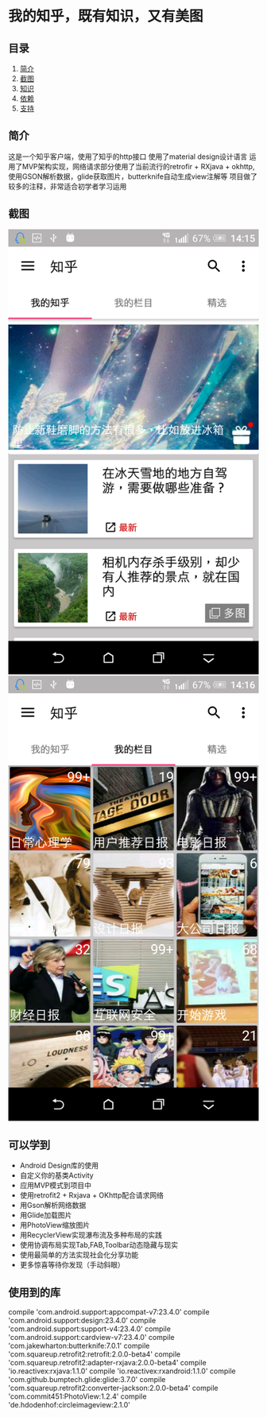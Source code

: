 # 我的知乎，既有知识，又有美图

## 目录
1. [简介](#简介)
1. [截图](#截图)
1. [知识](#可以学到)
1. [依赖](#使用到的库)
1. [支持](#支持我)

## 简介
这是一个知乎客户端，使用了知乎的http接口
使用了material design设计语言
运用了MVP架构实现，网络请求部分使用了当前流行的retrofir + RXjava + okhttp,使用GSON解析数据，glide获取图片，butterknife自动生成view注解等
项目做了较多的注释，非常适合初学者学习运用

## 截图
![image](https://github.com/456chenxigang/MyZhihu/blob/master/screenshot/device-2016-07-09-141603.png)
![image](https://github.com/456chenxigang/MyZhihu/blob/master/screenshot/device-2016-07-09-141642.png)

## 可以学到
- Android Design库的使用
- 自定义你的基类Activity
- 应用MVP模式到项目中
- 使用retrofit2 + Rxjava + OKhttp配合请求网络
- 用Gson解析网络数据
- 用Glide加载图片
- 用PhotoView缩放图片
- 用RecyclerView实现瀑布流及多种布局的实践
- 使用协调布局实现Tab,FAB,Toolbar动态隐藏与现实
- 使用最简单的方法实现社会化分享功能
- 更多惊喜等待你发现（手动斜眼）

## 使用到的库

   compile 'com.android.support:appcompat-v7:23.4.0'
   compile 'com.android.support:design:23.4.0'
   compile 'com.android.support:support-v4:23.4.0'
   compile 'com.android.support:cardview-v7:23.4.0'
   compile 'com.jakewharton:butterknife:7.0.1'
   compile 'com.squareup.retrofit2:retrofit:2.0.0-beta4'
   compile 'com.squareup.retrofit2:adapter-rxjava:2.0.0-beta4'
   compile 'io.reactivex:rxjava:1.1.0'
   compile 'io.reactivex:rxandroid:1.1.0'
   compile 'com.github.bumptech.glide:glide:3.7.0'
   compile 'com.squareup.retrofit2:converter-jackson:2.0.0-beta4'
   compile 'com.commit451:PhotoView:1.2.4'
   compile 'de.hdodenhof:circleimageview:2.1.0'
 
   
